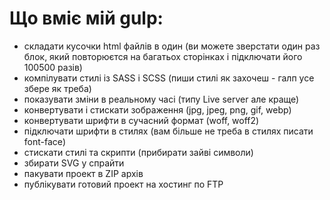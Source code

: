 # Що вміє мій gulp:

* складати кусочки html файлів в один (ви можете зверстати один раз блок, який повторюєтся на багатьох сторінках і підключати його 100500 разів)
* компілувати стилі із SASS і SCSS (пиши стилі як захочеш - галп усе збере як треба)
* показувати зміни в реальному часі (типу Live server але краще)
* конвертувати і стискати зображення (jpg, jpeg, png, gif, webp)
* конвертувати шрифти в сучасний формат (woff, woff2)
* підключати шрифти в стилях (вам більше не треба в стилях писати font-face)
* стискати стилі та скрипти (прибирати зайві символи)
* збирати SVG у спрайти
* пакувати проект в ZIP архів
* публікувати готовий проект на хостинг по FTP
